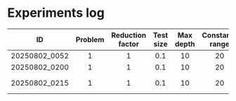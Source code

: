 # Experiments log

| ID | Problem | Reduction factor |Test size|Max depth|Constants range|Offspring size|Pop size| Generations| Mutation (s) (*) | Crossover (**) | Train MSE | Val MSE | Notes |
|:--:|:--:|:--:|:--:|:--:|:--:|:--:|:--:|:--:|:--:|:--:|:--:|:--:|:--:|
|20250802_0052|1|1|0.1|10|20|10|30|20|P|SE|6.27e-34|1.48e-33||
|20250802_0200|1|1|0.1|10|20|10|30|20|P|SE|6.03e-7|6.03e-7||
|20250802_0215|1|1|0.1|10|20|10|30|20|P|SE|5.60529e-16|5.28052e-16| Empirically to 0 |